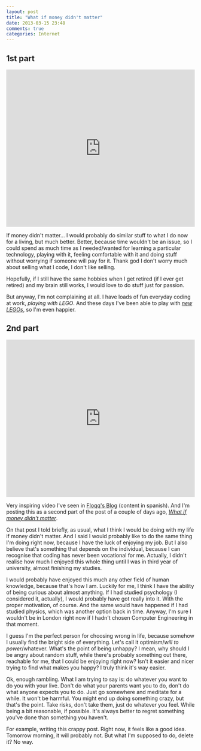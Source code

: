 ```yaml
---
layout: post
title: "What if money didn't matter"
date: 2013-03-15 23:48
comments: true
categories: Internet
---
```


## 1st part

<iframe width="100%" height="420" src="http://www.youtube.com/embed/IQfa96aP7ow" frameborder="0" allowfullscreen></iframe>

If money didn't matter... I would probably do similar stuff to what I do now for a living, but much better. Better, because time wouldn't be an issue, so I could spend as much time as I needed/wanted for learning a particular technology, playing with it, feeling comfortable with it and doing stuff without worrying if someone will pay for it. Thank god I don't worry much about selling what I code, I don't like selling.

Hopefully, if I still have the same hobbies when I get retired (if I ever get retired) and my brain still works, I would love to do stuff just for passion.

But anyway, I'm not complaining at all. I have loads of fun everyday coding at work, _playing with LEGO_. And these days I've been able to play with [_new LEGOs_](http://backbonejs.org/ "backbone"), so I'm even happier.

## 2nd part

<iframe src="http://player.vimeo.com/video/44124657" width="100%" height="420" frameborder="0" webkitAllowFullScreen mozallowfullscreen allowFullScreen></iframe>

Very inspiring video I've seen in [Floqq's Blog](http://blog.floqq.com/empresa/estas-haciendo-lo-que-te-apasiona-en-este-mismo-momento/ "floqq blog") (content in spanish). And I'm posting this as a second part of the post of a couple of days ago, [_What if money didn't matter_](http://fuzzingtheweb.com/what-if-money-didnt-matter-alan-watts/ "what if money didn't matter").

On that post I told briefly, as usual, what I think I would be doing with my life if money didn't matter. And I said I would probably like to do the same thing I'm doing right now, because I have the luck of enjoying my job. But I also believe that's something that depends on the individual, because I can recognise that coding has never been vocational for me. Actually, I didn't realise how much I enjoyed this whole thing until I was in third year of university, almost finishing my studies.

I would probably have enjoyed this much any other field of human knowledge, because that's how I am. Luckily for me, I think I have the ability of being curious about almost anything. If I had studied psychology (I considered it, actually), I would probably have got really into it. With the proper motivation, of course. And the same would have happened if I had studied physics, which was another option back in time. Anyway, I'm sure I wouldn't be in London right now if I hadn't chosen Computer Engineering in that moment.

I guess I'm the perfect person for choosing wrong in life, because somehow I usually find the bright side of everything. Let's call it optimism/_will to power_/whatever. What's the point of being unhappy? I mean, why should I be angry about random stuff, while there's probably something out there, reachable for me, that I could be enjoying right now? Isn't it easier and nicer trying to find what makes you happy? I truly think it's way easier.

Ok, enough rambling. What I am trying to say is: do whatever you want to do you with your live. Don't do what your parents want you to do, don't do what anyone expects you to do. Just go somewhere and meditate for a while. It won't be harmful. You might end up doing something crazy, but that's the point. Take risks, don't take them, just do whatever you feel. While being a bit reasonable, if possible. It's always better to regret something you've done than something you haven't.

For example, writing this crappy post. Right now, it feels like a good idea. Tomorrow morning, it will probably not. But what I'm supposed to do, delete it? No way.